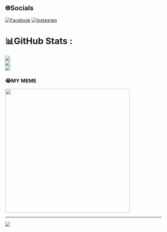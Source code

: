 
## 🌐Socials
[![Facebook](https://img.shields.io/badge/Facebook-%231877F2.svg?logo=Facebook&logoColor=white)](https://facebook.com/https://www.facebook.com/profile.php?id=100011247827310) [![Instagram](https://img.shields.io/badge/Instagram-%23E4405F.svg?logo=Instagram&logoColor=white)](https://instagram.com/https://www.instagram.com/) 
# 📊GitHub Stats :
![](https://github-readme-stats.vercel.app/api?username=NguyenDinhThuyVy&theme=city_light&hide_border=true&include_all_commits=true&count_private=true)<br/>
![](https://github-readme-streak-stats.herokuapp.com/?user=NguyenDinhThuyVy&theme=city_light&hide_border=true)<br/>
![](https://github-readme-stats.vercel.app/api/top-langs/?username=NguyenDinhThuyVy&theme=city_light&hide_border=true&include_all_commits=true&count_private=true&layout=compact)


### 😂MY MEME
<img src="https://scontent.fsgn2-5.fna.fbcdn.net/v/t1.15752-9/348912869_197043539908531_8105527168636762923_n.jpg?_nc_cat=106&ccb=1-7&_nc_sid=ae9488&_nc_ohc=pnp0RwEtYf0AX8C0_Xl&_nc_ht=scontent.fsgn2-5.fna&oh=03_AdTN-nA0QTgOV8rYIuM2CAKY06UBcj9oBa8Or2FoSAY5Rw&oe=64D1026A" width="400px" />

---
[![](https://visitcount.itsvg.in/api?id=NguyenDinhThuyVy&icon=2&color=11)](https://visitcount.itsvg.in)

